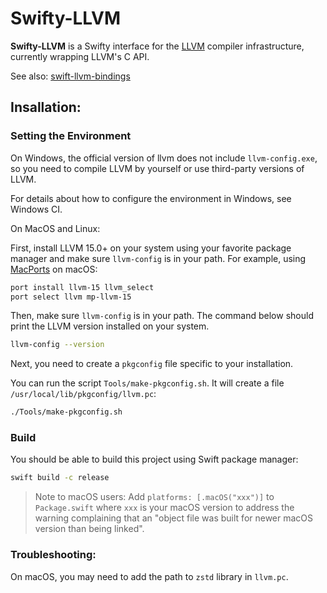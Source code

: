 # Swifty-LLVM

**Swifty-LLVM** is a Swifty interface for the [LLVM](https://llvm.org) compiler infrastructure, currently wrapping LLVM's C API.

See also: [swift-llvm-bindings](https://github.com/apple/swift-llvm-bindings)

## Insallation:

### Setting the Environment

On Windows, the official version of llvm does not include `llvm-config.exe`, so you need to compile LLVM by yourself or use third-party versions of LLVM.

For details about how to configure the environment in Windows, see Windows CI.

On MacOS and Linux:

First, install LLVM 15.0+ on your system using your favorite package manager and make sure `llvm-config` is in your path.
For example, using [MacPorts](https://www.macports.org) on macOS:

```bash
port install llvm-15 llvm_select
port select llvm mp-llvm-15
```

Then, make sure `llvm-config` is in your path.
The command below should print the LLVM version installed on your system. 

```bash
llvm-config --version
```

Next, you need to create a `pkgconfig` file specific to your installation.

You can run the script `Tools/make-pkgconfig.sh`.
It will create a file `/usr/local/lib/pkgconfig/llvm.pc`:

```bash
./Tools/make-pkgconfig.sh
``` 

### Build

You should be able to build this project using Swift package manager:

```bash
swift build -c release
```

> Note to macOS users: Add `platforms: [.macOS("xxx")]` to `Package.swift` where `xxx` is your macOS version to address the warning complaining that an "object file was built for newer macOS version than being linked".

### Troubleshooting:

On macOS, you may need to add the path to `zstd` library in `llvm.pc`.
